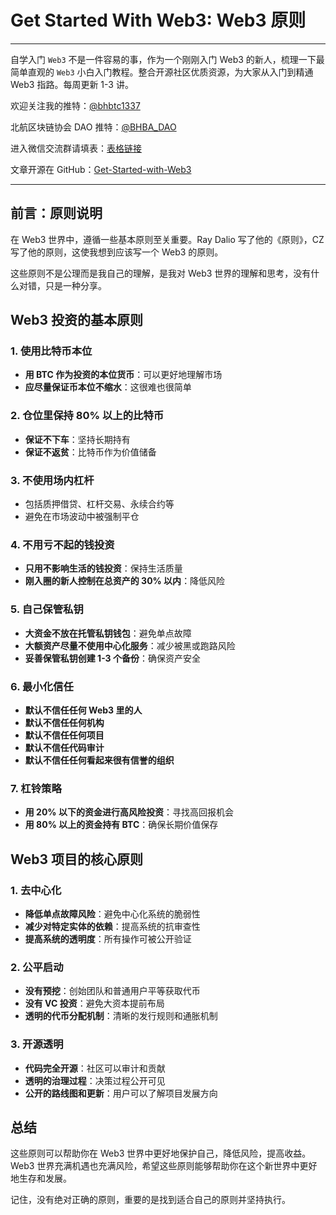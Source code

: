 # Get Started With Web3: Web3 原则

---

自学入门 `Web3` 不是一件容易的事，作为一个刚刚入门 Web3 的新人，梳理一下最简单直观的 `Web3` 小白入门教程。整合开源社区优质资源，为大家从入门到精通 Web3 指路。每周更新 1-3 讲。

欢迎关注我的推特：[@bhbtc1337](https://twitter.com/bhbtc1337)

北航区块链协会 DAO 推特：[@BHBA_DAO](https://twitter.com/BHBA_DAO)

进入微信交流群请填表：[表格链接](https://forms.gle/QMBwL6LwZyQew1tX8)

文章开源在 GitHub：[Get-Started-with-Web3](https://github.com/beihaili/Get-Started-with-Web3)

---

## 前言：原则说明

在 Web3 世界中，遵循一些基本原则至关重要。Ray Dalio 写了他的《原则》，CZ 写了他的原则，这使我想到应该写一个 Web3 的原则。

这些原则不是公理而是我自己的理解，是我对 Web3 世界的理解和思考，没有什么对错，只是一种分享。

## Web3 投资的基本原则

### 1. 使用比特币本位

- **用 BTC 作为投资的本位货币**：可以更好地理解市场
- **应尽量保证币本位不缩水**：这很难也很简单

### 2. 仓位里保持 80% 以上的比特币

- **保证不下车**：坚持长期持有
- **保证不返贫**：比特币作为价值储备

### 3. 不使用场内杠杆

- 包括质押借贷、杠杆交易、永续合约等
- 避免在市场波动中被强制平仓

### 4. 不用亏不起的钱投资

- **只用不影响生活的钱投资**：保持生活质量
- **刚入圈的新人控制在总资产的 30% 以内**：降低风险

### 5. 自己保管私钥

- **大资金不放在托管私钥钱包**：避免单点故障
- **大额资产尽量不使用中心化服务**：减少被黑或跑路风险
- **妥善保管私钥创建 1-3 个备份**：确保资产安全

### 6. 最小化信任

- **默认不信任任何 Web3 里的人**
- **默认不信任任何机构**
- **默认不信任任何项目**
- **默认不信任代码审计**
- **默认不信任任何看起来很有信誉的组织**

### 7. 杠铃策略

- **用 20% 以下的资金进行高风险投资**：寻找高回报机会
- **用 80% 以上的资金持有 BTC**：确保长期价值保存

## Web3 项目的核心原则

### 1. 去中心化

- **降低单点故障风险**：避免中心化系统的脆弱性
- **减少对特定实体的依赖**：提高系统的抗审查性
- **提高系统的透明度**：所有操作可被公开验证

### 2. 公平启动

- **没有预挖**：创始团队和普通用户平等获取代币
- **没有 VC 投资**：避免大资本提前布局
- **透明的代币分配机制**：清晰的发行规则和通胀机制

### 3. 开源透明

- **代码完全开源**：社区可以审计和贡献
- **透明的治理过程**：决策过程公开可见
- **公开的路线图和更新**：用户可以了解项目发展方向

## 总结

这些原则可以帮助你在 Web3 世界中更好地保护自己，降低风险，提高收益。Web3 世界充满机遇也充满风险，希望这些原则能够帮助你在这个新世界中更好地生存和发展。

记住，没有绝对正确的原则，重要的是找到适合自己的原则并坚持执行。
